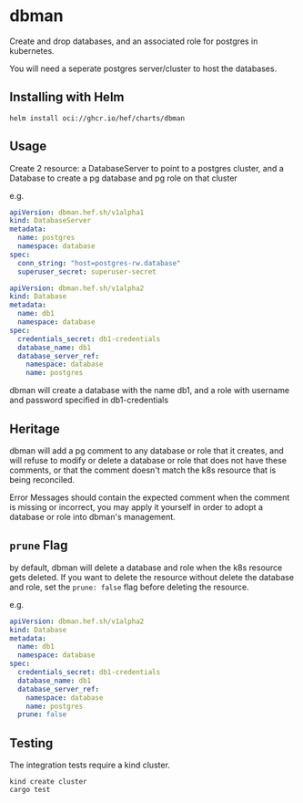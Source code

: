 # dbman

Create and drop databases, and an associated role for postgres in kubernetes.

You will need a seperate postgres server/cluster to host the databases.

## Installing with Helm
```
helm install oci://ghcr.io/hef/charts/dbman
```

## Usage

Create 2 resource: a DatabaseServer to point to a postgres cluster, and a Database to create a pg database and pg role on that cluster

e.g.

```yaml
apiVersion: dbman.hef.sh/v1alpha1
kind: DatabaseServer
metadata:
  name: postgres
  namespace: database
spec:
  conn_string: "host=postgres-rw.database"
  superuser_secret: superuser-secret
```

```yaml
apiVersion: dbman.hef.sh/v1alpha2
kind: Database
metadata:
  name: db1
  namespace: database
spec:
  credentials_secret: db1-credentials
  database_name: db1
  database_server_ref:
    namespace: database
    name: postgres
```

dbman will create a database with the name db1, and a role with username and password specified in db1-credentials


## Heritage

dbman will add a pg comment to any database or role that it creates, and will refuse to modify or delete a database or
role that does not have these comments, or that the comment doesn't match the k8s resource that is being reconciled.

Error Messages should contain the expected comment when the comment is missing or incorrect, you may apply it yourself 
in order to adopt a database or role into dbman's management.

## `prune` Flag

by default, dbman will delete a database and role when the k8s resource gets deleted.  If you want to delete the 
resource without delete the database and role, set the `prune: false` flag before deleting the resource.

e.g.

```yaml
apiVersion: dbman.hef.sh/v1alpha2
kind: Database
metadata:
  name: db1
  namespace: database
spec:
  credentials_secret: db1-credentials
  database_name: db1
  database_server_ref:
    namespace: database
    name: postgres
  prune: false
```

## Testing
The integration tests require a kind cluster.

```
kind create cluster
cargo test
```
